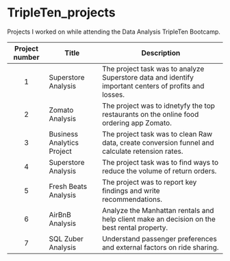 # TripleTen_projects
Projects I worked on while attending the Data Analysis TripleTen Bootcamp.


| Project number | Title | Description |
| :-----------: | ----------- |----------- |
| 1 |Superstore Analysis| The project task was to analyze Superstore data and identify important centers of profits and losses. |
| 2 |Zomato Analysis| The project was to idnetyfy the top restaurants on the online food ordering app Zomato.|
| 3 |Business Analytics Project| The project task was to clean Raw data, create conversion funnel and calculate retension rates. |
| 4 |Superstore Analysis| The project task was to find ways to reduce the volume of return orders.|
| 5 |Fresh Beats Analysis| The project was to report key findings and write recommendations. |
| 6 |AirBnB Analysis | Analyze the Manhattan rentals and help client make an decision on the best rental property. |
| 7 | SQL Zuber Analysis | Understand passenger preferences and external factors on ride sharing. |

